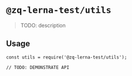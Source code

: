 # `@zq-lerna-test/utils`

> TODO: description

## Usage

```
const utils = require('@zq-lerna-test/utils');

// TODO: DEMONSTRATE API
```
